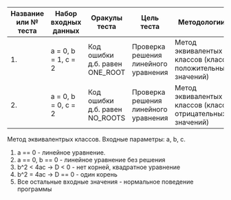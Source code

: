 |Название или № теста|Набор входных данных|Оракулы теста|Цель теста|Методологии|
|-|-|-|-|-|
|1.| a = 0, b = 1, c = 2| Код ошибки д.б. равен ONE_ROOT|Проверка решения линейного уравнения|Метод эквивалентых классов (класс положительных значений)|
|2.| a = 0, b = 0, c = 2| Код ошибки д.б. равен NO_ROOTS|Проверка решения линейного уравнения|Метод эквивалентых классов (класс отрицательных значений)|



Метод эквивалентрых классов.
Входные параметры: a, b, c.

1) a == 0 - линейное уравнение.
2) a == 0, b == 0 - линейное уравнение без решения
3) b^2 < 4ac -> D < 0 - нет корней, квадратное уравнение
4) b^2 = 4ac -> D == 0 - один корень
5) Все остальные входные значения - нормальное поведение программы
